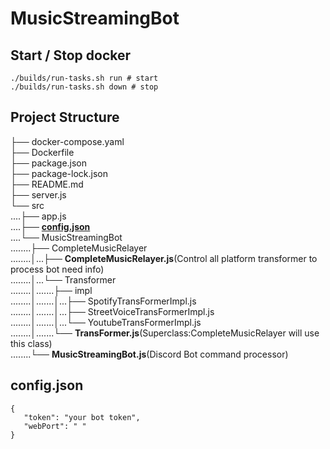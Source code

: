 # MusicStreamingBot

## Start / Stop docker
```
./builds/run-tasks.sh run # start
./builds/run-tasks.sh down # stop
```

## Project Structure
├── docker-compose.yaml  
├── Dockerfile  
├── package.json  
├── package-lock.json  
├── README.md  
├── server.js  
└── src  
....├── app.js  
....├── **[config.json](#configjson)**  
....└── MusicStreamingBot  
........├── CompleteMusicRelayer  
........│...├── **CompleteMusicRelayer.js**(Control all platform transformer to process bot need info)  
........│...└── Transformer  
........│.......├── impl  
........│.......│...├── SpotifyTransFormerImpl.js  
........│.......│...├── StreetVoiceTransFormerImpl.js  
........│.......│...└── YoutubeTransFormerImpl.js  
........│.......└── **TransFormer.js**(Superclass:CompleteMusicRelayer will use this class)  
........└── **MusicStreamingBot.js**(Discord Bot command processor)  

## config.json
```
{
   "token": "your bot token",
   "webPort": " "
}
```
